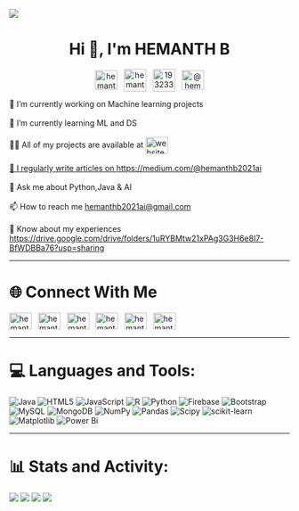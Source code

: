 ![](https://github.com/hemanth5666/hemanth5666/assets/95521874/ed314803-61a1-48cc-b463-8ff08ab14bdd)

<h1 align="center">Hi 👋, I'm HEMANTH B</h1>

<p align="center">
<a href="https://linkedin.com/in/hemanth-b-57206a22b" target="blank"><img align="center" src="https://raw.githubusercontent.com/rahuldkjain/github-profile-readme-generator/master/src/images/icons/Social/linked-in-alt.svg" alt="hemanth-b-57206a22b" height="35" width="40" /></a>
&nbsp;
<a href="https://dev.to/hemanth5666" target="blank"><img align="center" src="https://dev-to-uploads.s3.amazonaws.com/uploads/logos/resized_logo_UQww2soKuUsjaOGNB38o.png" alt="hemanth5666" height="40" width="40" /></a>
&nbsp;
<a href="https://stackoverflow.com/users/19323370" target="blank"><img align="center" src="https://raw.githubusercontent.com/rahuldkjain/github-profile-readme-generator/master/src/images/icons/Social/stack-overflow.svg" alt="19323370" height="40" width="40" /></a>
&nbsp;
<a href="https://medium.com/@hemanthb2021ai" target="blank"><img align="center" src="https://raw.githubusercontent.com/rahuldkjain/github-profile-readme-generator/master/src/images/icons/Social/medium.svg" alt="@hemanthb2021ai" height="35" width="40" /></a>
</p>

🔭 I’m currently working on Machine learning projects<br><br>🌱 I’m currently learning ML and DS<br><br>👨‍💻 
All of my projects are available at  <a href="https://hemanth-portfolio-d8c31.web.app/" target="blank"><img align="center" src="https://png.pngtree.com/png-clipart/20190903/original/pngtree-personal-information-icon-png-image_4436300.jpg" alt="website" height="30" width="40" />
<br><br>📝 I regularly write articles on https://medium.com/@hemanthb2021ai<br><br>💬 Ask me about Python,Java & AI<br><br>📫 How to reach me hemanthb2021ai@gmail.com<br><br>📄 Know about my experiences https://drive.google.com/drive/folders/1uRYBMtw21xPAg3G3H6e8I7-BfWDBBa76?usp=sharing

---

# 🌐 Connect With Me
<p align="left">
<a href="https://kaggle.com/hemanth5666" target="blank"><img align="center" src="https://raw.githubusercontent.com/rahuldkjain/github-profile-readme-generator/master/src/images/icons/Social/kaggle.svg" alt="hemanth5666" height="30" width="40" /></a>
&nbsp;
<a href="https://fb.com/hemanth" target="blank"><img align="center" src="https://raw.githubusercontent.com/rahuldkjain/github-profile-readme-generator/master/src/images/icons/Social/facebook.svg" alt="hemanth" height="30" width="40" /></a>
&nbsp;
<a href="https://instagram.com/hemanth_182" target="blank"><img align="center" src="https://raw.githubusercontent.com/rahuldkjain/github-profile-readme-generator/master/src/images/icons/Social/instagram.svg" alt="hemanth_182" height="30" width="40" /></a>
&nbsp;
<a href="https://www.hackerrank.com/hemanth2004" target="blank"><img align="center" src="https://raw.githubusercontent.com/rahuldkjain/github-profile-readme-generator/master/src/images/icons/Social/hackerrank.svg" alt="hemanth2004" height="30" width="40" /></a>
&nbsp;
<a href="https://www.leetcode.com/hemanth5666" target="blank"><img align="center" src="https://raw.githubusercontent.com/rahuldkjain/github-profile-readme-generator/master/src/images/icons/Social/leet-code.svg" alt="hemanth5666" height="30" width="40" /></a>
&nbsp;
<a href="https://huggingface.co/hemanth5666" target="blank"><img align="center" src="https://huggingface.co/front/assets/huggingface_logo-noborder.svg" alt="hemanth5666" height="30" width="40" /></a>
</p>

---

# 💻 Languages and Tools:
![Java](https://img.shields.io/badge/java-%23ED8B00.svg?style=flat&logo=openjdk&logoColor=white) ![HTML5](https://img.shields.io/badge/html5-%23E34F26.svg?style=flat&logo=html5&logoColor=white) ![JavaScript](https://img.shields.io/badge/javascript-%23323330.svg?style=flat&logo=javascript&logoColor=%23F7DF1E) ![R](https://img.shields.io/badge/r-%23276DC3.svg?style=flat&logo=r&logoColor=white) ![Python](https://img.shields.io/badge/python-3670A0?style=flat&logo=python&logoColor=ffdd54) ![Firebase](https://img.shields.io/badge/firebase-%23039BE5.svg?style=flat&logo=firebase) ![Bootstrap](https://img.shields.io/badge/bootstrap-%238511FA.svg?style=flat&logo=bootstrap&logoColor=white) ![MySQL](https://img.shields.io/badge/mysql-4479A1.svg?style=flat&logo=mysql&logoColor=white) ![MongoDB](https://img.shields.io/badge/MongoDB-%234ea94b.svg?style=flat&logo=mongodb&logoColor=white) ![NumPy](https://img.shields.io/badge/numpy-%23013243.svg?style=flat&logo=numpy&logoColor=white) ![Pandas](https://img.shields.io/badge/pandas-%23150458.svg?style=flat&logo=pandas&logoColor=white) ![Scipy](https://img.shields.io/badge/SciPy-%230C55A5.svg?style=flat&logo=scipy&logoColor=%white) ![scikit-learn](https://img.shields.io/badge/scikit--learn-%23F7931E.svg?style=flat&logo=scikit-learn&logoColor=white) ![Matplotlib](https://img.shields.io/badge/Matplotlib-%23ffffff.svg?style=flat&logo=Matplotlib&logoColor=black) ![Power Bi](https://img.shields.io/badge/power_bi-F2C811?style=flat&logo=powerbi&logoColor=black)

---

# 📊 Stats and Activity:
![](https://visitcount.itsvg.in/api?id=hemanth5666&icon=0&color=0)
![](https://github-readme-stats.vercel.app/api?username=hemanth5666&theme=dark&hide_border=true&include_all_commits=false&count_private=true)
![](https://github-readme-stats.vercel.app/api/top-langs/?username=hemanth5666&theme=dark&hide_border=true&include_all_commits=false&count_private=true&layout=compact)
![](https://github-readme-activity-graph.vercel.app/graph?username=hemanth5666&theme=github-compact)


